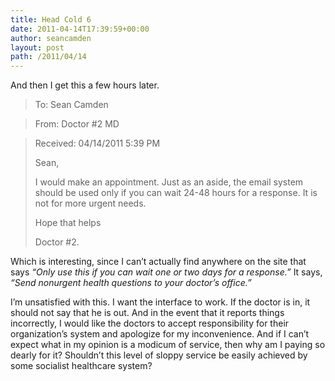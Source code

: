 ```yaml
---
title: Head Cold 6
date: 2011-04-14T17:39:59+00:00
author: seancamden
layout: post
path: /2011/04/14
---
```

And then I get this a few hours later.

> To: Sean Camden
  
> From: Doctor #2 MD
  
> Received: 04/14/2011 5:39 PM
> 
> Sean,
> 
> I would make an appointment. Just as an aside, the email system should be used only if you can wait 24-48 hours for a response. It is not for more urgent needs.
> 
> Hope that helps
> 
> Doctor #2. 

Which is interesting, since I can&#8217;t actually find anywhere on the site that says _&#8220;Only use this if you can wait one or two days for a response.&#8221;_ It says, _&#8220;Send nonurgent health questions to your doctor&#8217;s office.&#8221;_

I&#8217;m unsatisfied with this. I want the interface to work. If the doctor is in, it should not say that he is out. And in the event that it reports things incorrectly, I would like the doctors to accept responsibility for their organization&#8217;s system and apologize for my inconvenience. And if I can&#8217;t expect what in my opinion is a modicum of service, then why am I paying so dearly for it? Shouldn&#8217;t this level of sloppy service be easily achieved by some socialist healthcare system?